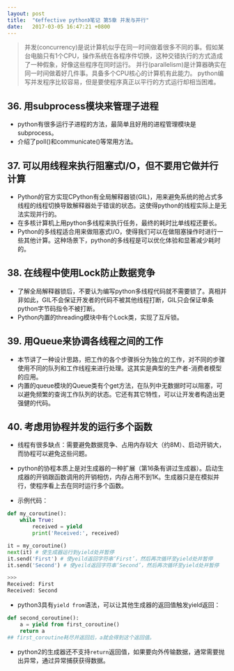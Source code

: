 ```yaml
---
layout: post
title:  "《effective python》笔记 第5章 并发与并行"
date:   2017-03-05 16:47:21 +0800
---
```


> 并发(concurrency)是说计算机似乎在同一时间做着很多不同的事。假如某台电脑只有1个CPU，操作系统在各程序件切换，这种交错执行的方式造成了一种假象，好像这些程序在同时运行。
> 并行(parallelism)是计算器确实在同一时间做着好几件事。具备多个CPU核心的计算机有此能力。
> python编写并发程序比较容易，但是要使程序真正以平行的方式运行却相当困难。

## 36. 用subprocess模块来管理子进程

* python有很多运行子进程的方法，最简单且好用的进程管理模块是subprocess。
* 介绍了poll()和communicate()等常用方法。

## 37. 可以用线程来执行阻塞式I/O，但不要用它做并行计算

* Python的官方实现CPython有全局解释器锁(GIL)，用来避免系统的抢占式多线程的线程切换导致解释器处于错误的状态。这使得python的线程实际上是无法实现并行的。
* 在多核计算机上用python多线程来执行任务，最终的耗时比单线程还要长。
* Python的多线程适合用来做阻塞式I/O，使得我们可以在做阻塞操作时进行一些其他计算。这种场景下，python的多线程是可以优化体验和显著减少耗时的。

## 38. 在线程中使用Lock防止数据竞争

* 了解全局解释器锁后，不要认为编写python多线程代码就不需要锁了。真相并非如此，GIL不会保证开发者的代码不被其他线程打断，GIL只会保证单条python字节码指令不被打断。
* Python内置的threading模块中有个Lock类，实现了互斥锁。

## 39. 用Queue来协调各线程之间的工作

* 本节讲了一种设计思路，把工作的各个步骤拆分为独立的工作，对不同的步骤使用不同的队列和工作线程来进行处理。这其实是典型的生产者-消费者模型的应用。
* 内置的queue模块的Queue类有个get方法，在队列中无数据时可以阻塞，可以避免频繁的查询工作队列的状态。它还有其它特性，可以让开发者构造出更强健的代码。

## 40. 考虑用协程并发的运行多个函数

* 线程有很多缺点：需要避免数据竞争、占用内存较大（约8M）、启动开销大，而协程可以避免这些问题。

* python的协程本质上是对生成器的一种扩展（第16条有讲过生成器）。启动生成器的开销跟函数调用的开销相仿，内存占用不到1K。生成器只是在模拟并行，使程序看上去在同时运行多个函数。

* 示例代码：

```python
def my_coroutine():
    while True:
        received = yield
        print('Received:', received)

it = my_coroutine()
next(it) # 使生成器运行到yield处并暂停
it.send('First') # 使yeild返回字符串‘First’，然后再次循环至yield处并暂停
it.send('Second') # 使yeild返回字符串‘Second’，然后再次循环至yield处并暂停

>>>
Received: First
Received: Second
```

* python3具有`yield from`语法，可以让其他生成器的返回值触发yield返回：

```python
def second_coroutine():
    a = yield from first_coroutine()
    return a
## first_coroutine耗尽并返回后，a就会得到这个返回值。
```

* python2的生成器还不支持`return`返回值，如果要向外传输数据，通常需要抛出异常，通过异常捕获获得数据。